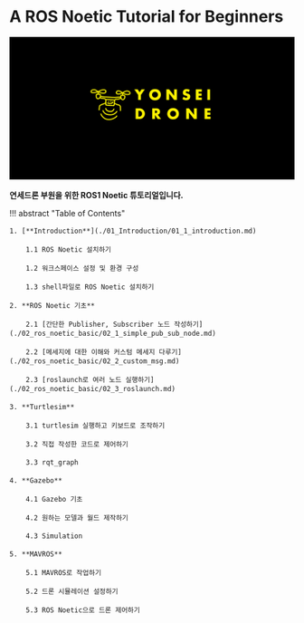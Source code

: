 # A ROS Noetic Tutorial for Beginners

![Title](./assets/banner_test_yonseidrone.png)

**연세드론 부원을 위한 ROS1 Noetic 튜토리얼입니다.**

!!! abstract "Table of Contents"

	1. [**Introduction**](./01_Introduction/01_1_introduction.md)

		1.1 ROS Noetic 설치하기
		
		1.2 워크스페이스 설정 및 환경 구성

		1.3 shell파일로 ROS Noetic 설치하기

	2. **ROS Noetic 기초**
			
		2.1 [간단한 Publisher, Subscriber 노드 작성하기](./02_ros_noetic_basic/02_1_simple_pub_sub_node.md)

		2.2 [메세지에 대한 이해와 커스텀 메세지 다루기](./02_ros_noetic_basic/02_2_custom_msg.md)

		2.3 [roslaunch로 여러 노드 실행하기](./02_ros_noetic_basic/02_3_roslaunch.md)

	3. **Turtlesim**

		3.1 turtlesim 실행하고 키보드로 조작하기

		3.2 직접 작성한 코드로 제어하기

		3.3 rqt_graph

	4. **Gazebo**

		4.1 Gazebo 기초

		4.2 원하는 모델과 월드 제작하기

		4.3 Simulation

	5. **MAVROS**

		5.1 MAVROS로 작업하기

		5.2 드론 시뮬레이션 설정하기

		5.3 ROS Noetic으로 드론 제어하기 